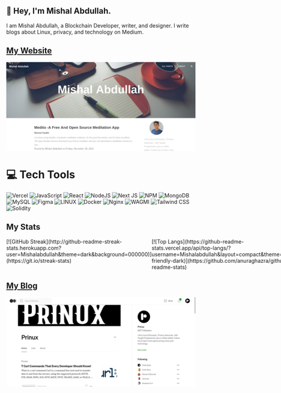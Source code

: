## 👋 Hey, I'm Mishal Abdullah.

I am Mishal Abdullah, a Blockchain Developer, writer, and designer. I write blogs about Linux, privacy, and technology on Medium.

## [My Website](https://mishalabdullah.xyz)
[![My Website](/myscreenshot.png)](https://mishalabdullah.xyz)

# 💻 Tech Tools

![Vercel](https://img.shields.io/badge/vercel-%23000000.svg?style=for-the-badge&logo=vercel&logoColor=white)
![JavaScript](https://img.shields.io/badge/javascript-%23323330.svg?style=for-the-badge&logo=javascript&logoColor=%23F7DF1E)
![React](https://img.shields.io/badge/react-%2320232a.svg?style=for-the-badge&logo=react&logoColor=%2361DAFB)
![NodeJS](https://img.shields.io/badge/node.js-6DA55F?style=for-the-badge&logo=node.js&logoColor=white)
![Next JS](https://img.shields.io/badge/Next-black?style=for-the-badge&logo=next.js&logoColor=white)
![NPM](https://img.shields.io/badge/NPM-%23000000.svg?style=for-the-badge&logo=npm&logoColor=white)
![MongoDB](https://img.shields.io/badge/MongoDB-%234ea94b.svg?style=for-the-badge&logo=mongodb&logoColor=white)
![MySQL](https://img.shields.io/badge/mysql-%2300f.svg?style=for-the-badge&logo=mysql&logoColor=white)
![Figma](https://img.shields.io/badge/figma-%23F24E1E.svg?style=for-the-badge&logo=figma&logoColor=white)
![LINUX](https://img.shields.io/badge/Linux-FCC624?style=for-the-badge&logo=linux&logoColor=black)
![Docker](https://img.shields.io/badge/docker-%230db7ed.svg?style=for-the-badge&logo=docker&logoColor=white)
![Nginx](https://img.shields.io/badge/nginx-%23009639.svg?style=for-the-badge&logo=nginx&logoColor=white)
![WAGMI](https://img.shields.io/badge/WAGMI-%23FF69B4.svg?style=for-the-badge)
![Tailwind CSS](https://img.shields.io/badge/Tailwind%20CSS-%2308B2E3.svg?style=for-the-badge&logo=tailwind-css&logoColor=white)
![Solidity](https://img.shields.io/badge/Solidity-%237267E2.svg?style=for-the-badge&logo=solidity&logoColor=white)

## My Stats

<div style="display: flex; justify-content: space-between;">

  <div style="flex: 1;">
    [![GitHub Streak](http://github-readme-streak-stats.herokuapp.com?user=Mishalabdullah&theme=dark&background=000000)](https://git.io/streak-stats)
  </div>

  <div style="flex: 1;">
    [![Top Langs](https://github-readme-stats.vercel.app/api/top-langs/?username=Mishalabdullah&layout=compact&theme=vision-friendly-dark)](https://github.com/anuraghazra/github-readme-stats)
  </div>

</div>

## [My Blog](https://medium.com/@Prinux)
[![My Website](/myscreenshot2.png)](https://medium.com/@Prinux)
